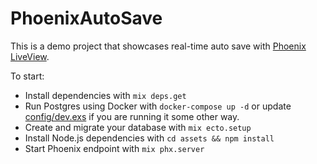 # PhoenixAutoSave

This is a demo project that showcases real-time auto save with [Phoenix LiveView](https://hex.pm/packages/phoenix_live_view). 

To start:

  * Install dependencies with `mix deps.get`
  * Run Postgres using Docker with `docker-compose up -d` or update      [config/dev.exs](config/dev.exs) if you are running it some other way.
  * Create and migrate your database with `mix ecto.setup`
  * Install Node.js dependencies with `cd assets && npm install`
  * Start Phoenix endpoint with `mix phx.server`
